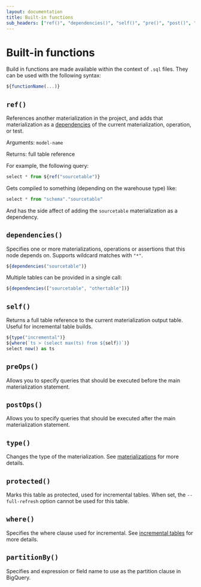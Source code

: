 ```yaml
---
layout: documentation
title: Built-in functions
sub_headers: ["ref()", "dependencies()", "self()", "pre()", "post()", "assert()", "type()", "where()"]
---
```


# Built-in functions

Build in functions are made available within the context of `.sql` files.
They can be used with the following syntax:

```js
${functionName(...)}
```

## `ref()`

References another materialization in the project, and adds that materialization as a [dependencies](#dependency) of the current materialization, operation, or test.

Arguments: `model-name`

Returns: full table reference

For example, the following query:

```js
select * from ${ref("sourcetable")}
```

Gets compiled to something (depending on the warehouse type) like:

```js
select * from "schema"."sourcetable"
```
And has the side affect of adding the `sourcetable` materialization as a dependency.

## `dependencies()`

Specifies one or more materializations, operations or assertions that this node depends on.
Supports wildcard matches with `"*"`.

```js
${dependencies("sourcetable")}
```

Multiple tables can be provided in a single call:

```js
${dependencies(["sourcetable", "othertable"])}
```

## `self()`

Returns a full table reference to the current materialization output table. Useful for incremental table builds.

```js
${type("incremental")}
${where(`ts > (select max(ts) from ${self})`)}
select now() as ts
```

## `preOps()`

Allows you to specify queries that should be executed before the main materialization statement.

## `postOps()`

Allows you to specify queries that should be executed after the main materialization statement.

## `type()`

Changes the type of the materialization. See [materializations](/materializations) for more details.

## `protected()`

Marks this table as protected, used for incremental tables. When set, the `--full-refresh` option cannot be used for this table.

## `where()`

Specifies the where clause used for incremental. See [incremental tables](/materializations#incremental-tables) for more details.

## `partitionBy()`

Specifies and expression or field name to use as the partition clause in BigQuery.
